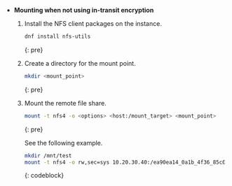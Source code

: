 
-  **Mounting when not using in-transit encryption**

   1. Install the NFS client packages on the instance.

      ```sh
      dnf install nfs-utils
      ```
      {: pre}

   1. Create a directory for the mount point.

      ```sh
      mkdir <mount_point>
      ```
      {: pre}

   1. Mount the remote file share.

      ```sh
      mount -t nfs4 -o <options> <host:/mount_target> <mount_point>
      ```
      {: pre}

      See the following example.

      ```sh
      mkdir /mnt/test
      mount -t nfs4 -o rw,sec=sys 10.20.30.40:/ea90ea14_0a1b_4f36_85c0_1cf83a2c8065 /mnt/test
      ```
      {: codeblock}
